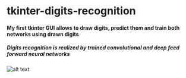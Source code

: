 # tkinter-digits-recognition
#### My first tkinter GUI allows to draw digits, predict them and train both networks using drawn digits
##### Digits recognition is realized by trained convolutional and deep feed forward neural networks

![alt text](https://github.com/kszczedor/img/show.png "Window screen")
